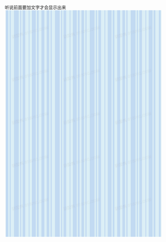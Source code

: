 听说前面要加文字才会显示出来
![images](https://github.com/xiechao999/xiechao999.github.io/blob/master/backimage.jpg)


